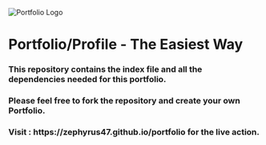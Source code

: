 ![Portfolio Logo](https://i.postimg.cc/2j758NBT/Cool-Text-PORTFOLIO-383588548174632.png)

<h1>Portfolio/Profile - The Easiest Way

<H3>This repository contains the index file and all the dependencies needed for this portfolio.

<H3>Please feel free to fork the repository and create your own Portfolio.

<H3>Visit : https://zephyrus47.github.io/portfolio for the live action.

